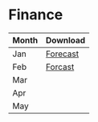 # Finance

| Month | Download |
|:--|:--|
| Jan | [Forecast](assets/experiment.pdf.zip) |
| Feb | <a href=assets/experiment.pdf.zip download>Forcast</a> |
| Mar |  |
| Apr |  |
| May |  |